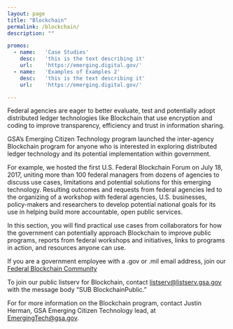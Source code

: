 ```yaml
---
layout: page
title: "Blockchain"
permalink: /blockchain/
description: ""

promos:
  - name:   'Case Studies'
    desc:   'this is the text describing it'
    url:    'https://emerging.digital.gov/'
  - name:   'Examples of Examples 2'
    desc:   'this is the text describing it'
    url:    'https://emerging.digital.gov/'

---
```


Federal agencies are eager to better evaluate, test and potentially adopt distributed ledger technologies like Blockchain that use encryption and coding to improve transparency, efficiency and trust in information sharing.

GSA’s Emerging Citizen Technology program launched the inter-agency Blockchain program for anyone who is interested in exploring distributed ledger technology and its potential implementation within government.

For example, we hosted the first U.S. Federal Blockchain Forum on July 18, 2017, uniting more than 100 federal managers from dozens of agencies to discuss use cases, limitations and potential solutions for this emerging technology. Resulting outcomes and requests from federal agencies led to the organizing of a workshop with federal agencies, U.S. businesses, policy-makers and researchers to develop potential national goals for its use in helping build more accountable, open public services.

In this section, you will find practical use cases from collaborators for how the government can potentially approach Blockchain to improve public programs, reports from federal workshops and initiatives, links to programs in action, and resources anyone can use.

If you are a government employee with a .gov or .mil email address, join our <a href="mailto:Blockchain-subscribe-request@listserv.gsa.gov?subject=Blockchain%20listserv">Federal Blockchain Community</a>

To join our public listserv for Blockchain, contact <a href="mailto:listserv@listserv.gsa.gov?subject=Blockchain%20listserv">listserv@listserv.gsa.gov</a> with the message body “SUB BlockchainPublic.”

For for more information on the Blockchain program, contact Justin Herman, GSA Emerging Citizen Technology lead, at EmergingTech@gsa.gov.
